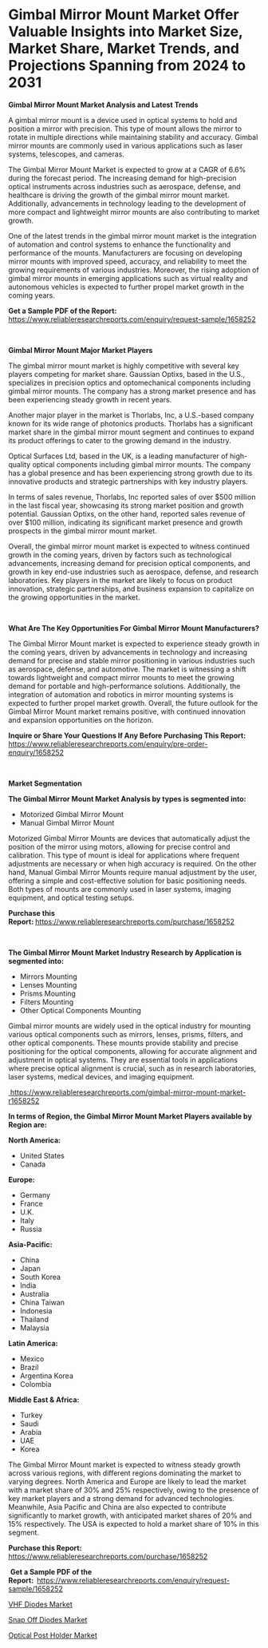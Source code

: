 <p><h1>Gimbal Mirror Mount Market Offer Valuable Insights into Market Size, Market Share, Market Trends, and Projections Spanning from 2024 to 2031</h1></p><p><strong>Gimbal Mirror Mount Market Analysis and Latest Trends</strong></p>
<p><p>A gimbal mirror mount is a device used in optical systems to hold and position a mirror with precision. This type of mount allows the mirror to rotate in multiple directions while maintaining stability and accuracy. Gimbal mirror mounts are commonly used in various applications such as laser systems, telescopes, and cameras.</p><p>The Gimbal Mirror Mount Market is expected to grow at a CAGR of 6.6% during the forecast period. The increasing demand for high-precision optical instruments across industries such as aerospace, defense, and healthcare is driving the growth of the gimbal mirror mount market. Additionally, advancements in technology leading to the development of more compact and lightweight mirror mounts are also contributing to market growth.</p><p>One of the latest trends in the gimbal mirror mount market is the integration of automation and control systems to enhance the functionality and performance of the mounts. Manufacturers are focusing on developing mirror mounts with improved speed, accuracy, and reliability to meet the growing requirements of various industries. Moreover, the rising adoption of gimbal mirror mounts in emerging applications such as virtual reality and autonomous vehicles is expected to further propel market growth in the coming years.</p></p>
<p><strong>Get a Sample PDF of the Report:&nbsp;</strong> <a href="https://www.reliableresearchreports.com/enquiry/request-sample/1658252">https://www.reliableresearchreports.com/enquiry/request-sample/1658252</a></p>
<p>&nbsp;</p>
<p><strong>Gimbal Mirror Mount Major Market Players</strong></p>
<p><p>The gimbal mirror mount market is highly competitive with several key players competing for market share. Gaussian Optixs, based in the U.S., specializes in precision optics and optomechanical components including gimbal mirror mounts. The company has a strong market presence and has been experiencing steady growth in recent years.</p><p>Another major player in the market is Thorlabs, Inc, a U.S.-based company known for its wide range of photonics products. Thorlabs has a significant market share in the gimbal mirror mount segment and continues to expand its product offerings to cater to the growing demand in the industry.</p><p>Optical Surfaces Ltd, based in the UK, is a leading manufacturer of high-quality optical components including gimbal mirror mounts. The company has a global presence and has been experiencing strong growth due to its innovative products and strategic partnerships with key industry players.</p><p>In terms of sales revenue, Thorlabs, Inc reported sales of over $500 million in the last fiscal year, showcasing its strong market position and growth potential. Gaussian Optixs, on the other hand, reported sales revenue of over $100 million, indicating its significant market presence and growth prospects in the gimbal mirror mount market.</p><p>Overall, the gimbal mirror mount market is expected to witness continued growth in the coming years, driven by factors such as technological advancements, increasing demand for precision optical components, and growth in key end-use industries such as aerospace, defense, and research laboratories. Key players in the market are likely to focus on product innovation, strategic partnerships, and business expansion to capitalize on the growing opportunities in the market.</p></p>
<p>&nbsp;</p>
<p><strong>What Are The Key Opportunities For Gimbal Mirror Mount Manufacturers?</strong></p>
<p><p>The Gimbal Mirror Mount market is expected to experience steady growth in the coming years, driven by advancements in technology and increasing demand for precise and stable mirror positioning in various industries such as aerospace, defense, and automotive. The market is witnessing a shift towards lightweight and compact mirror mounts to meet the growing demand for portable and high-performance solutions. Additionally, the integration of automation and robotics in mirror mounting systems is expected to further propel market growth. Overall, the future outlook for the Gimbal Mirror Mount market remains positive, with continued innovation and expansion opportunities on the horizon.</p></p>
<p><strong>Inquire or Share Your Questions If Any Before Purchasing This Report:</strong> <a href="https://www.reliableresearchreports.com/enquiry/pre-order-enquiry/1658252">https://www.reliableresearchreports.com/enquiry/pre-order-enquiry/1658252</a></p>
<p>&nbsp;</p>
<p><strong>Market Segmentation</strong></p>
<p><strong>The Gimbal Mirror Mount Market Analysis by types is segmented into:</strong></p>
<p><ul><li>Motorized Gimbal Mirror Mount</li><li>Manual Gimbal Mirror Mount</li></ul></p>
<p><p>Motorized Gimbal Mirror Mounts are devices that automatically adjust the position of the mirror using motors, allowing for precise control and calibration. This type of mount is ideal for applications where frequent adjustments are necessary or when high accuracy is required. On the other hand, Manual Gimbal Mirror Mounts require manual adjustment by the user, offering a simple and cost-effective solution for basic positioning needs. Both types of mounts are commonly used in laser systems, imaging equipment, and optical testing setups.</p></p>
<p><strong>Purchase this Report:&nbsp;</strong><a href="https://www.reliableresearchreports.com/purchase/1658252">https://www.reliableresearchreports.com/purchase/1658252</a></p>
<p>&nbsp;</p>
<p><strong>The Gimbal Mirror Mount Market Industry Research by Application is segmented into:</strong></p>
<p><ul><li>Mirrors Mounting</li><li>Lenses Mounting</li><li>Prisms Mounting</li><li>Filters Mounting</li><li>Other Optical Components Mounting</li></ul></p>
<p><p>Gimbal mirror mounts are widely used in the optical industry for mounting various optical components such as mirrors, lenses, prisms, filters, and other optical components. These mounts provide stability and precise positioning for the optical components, allowing for accurate alignment and adjustment in optical systems. They are essential tools in applications where precise optical alignment is crucial, such as in research laboratories, laser systems, medical devices, and imaging equipment.</p></p>
<p><a href="https://www.reliableresearchreports.com/gimbal-mirror-mount-market-r1658252">&nbsp;https://www.reliableresearchreports.com/gimbal-mirror-mount-market-r1658252</a></p>
<p><strong>In terms of Region, the Gimbal Mirror Mount Market Players available by Region are:</strong></p>
<p>
    <p> <strong> North America: </strong>
        <ul>
            <li>United States</li>
            <li>Canada</li>
        </ul>
        </p> 
    <p> <strong> Europe: </strong>
        <ul>
            <li>Germany</li>
            <li>France</li>
            <li>U.K.</li>
            <li>Italy</li>
            <li>Russia</li>
        </ul>
        </p> 
    <p> <strong> Asia-Pacific: </strong>
        <ul>
            <li>China</li>
            <li>Japan</li>
            <li>South Korea</li>
            <li>India</li>
            <li>Australia</li>
            <li>China Taiwan</li>
            <li>Indonesia</li>
            <li>Thailand</li>
            <li>Malaysia</li>
        </ul>
        </p> 
    <p> <strong> Latin America: </strong>
        <ul>
            <li>Mexico</li>
            <li>Brazil</li>
            <li>Argentina Korea</li>
            <li>Colombia</li>
        </ul>
        </p> 
    <p> <strong> Middle East & Africa: </strong>
        <ul>
            <li>Turkey</li>
            <li>Saudi</li>
            <li>Arabia</li>
            <li>UAE</li>
            <li>Korea</li>
        </ul>
    </p>
    </p>
<p><p>The Gimbal Mirror Mount market is expected to witness steady growth across various regions, with different regions dominating the market to varying degrees. North America and Europe are likely to lead the market with a market share of 30% and 25% respectively, owing to the presence of key market players and a strong demand for advanced technologies. Meanwhile, Asia Pacific and China are also expected to contribute significantly to market growth, with anticipated market shares of 20% and 15% respectively. The USA is expected to hold a market share of 10% in this segment.</p></p>
<p><strong>Purchase this Report: </strong><a href="https://www.reliableresearchreports.com/purchase/1658252">https://www.reliableresearchreports.com/purchase/1658252</a></p>
<p>&nbsp;<strong>Get a Sample PDF of the Report:&nbsp;&nbsp;</strong><a href="https://www.reliableresearchreports.com/enquiry/request-sample/1658252">https://www.reliableresearchreports.com/enquiry/request-sample/1658252</a></p>
<p><strong></strong></p>
<p><p><a href="https://cute-banjo-8ca.notion.site/VHF-Diodes-Market-Research-Report-Its-History-and-Forecast-2024-to-2031-90f66f0365c946a584aa9131516f8dad">VHF Diodes Market</a></p><p><a href="https://meowing-lemming-dd3.notion.site/Snap-Off-Diodes-Market-Insight-Market-Trends-Growth-Forecasted-from-2024-TO-2031-4f8ba744137343d990066f9b0e82ada6">Snap Off Diodes Market</a></p><p><a href="https://github.com/JameTravis/Market-Research-Report-List-4/blob/main/optical-post-holder-market.md">Optical Post Holder Market</a></p></p>
